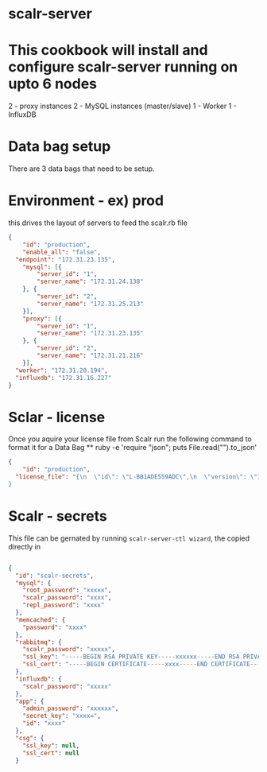 # scalr-server

# This cookbook will install and configure scalr-server running on upto 6 nodes

2 - proxy instances
2 - MySQL instances (master/slave)
1 - Worker
1 - InfluxDB

# Data bag setup

There are 3 data bags that need to be setup.

# Environment - ex) prod
this drives the layout of servers to feed the scalr.rb file

```json
{
	"id": "production",
	"enable_all": "false",
  "endpoint": "172.31.23.135",
	"mysql": [{
		"server_id": "1",
		"server_name": "172.31.24.138"
	}, {
		"server_id": "2",
		"server_name": "172.31.25.213"
	}],
	"proxy": [{
		"server_id": "1",
		"server_name": "172.31.23.135"
	}, {
		"server_id": "2",
		"server_name": "172.31.21.216"
	}],
  "worker": "172.31.20.194",
  "influxdb": "172.31.16.227"
}

```

# Sclar - license
Once you aquire your license file from Scalr run the following command to format it for a Data Bag
** ruby -e 'require "json"; puts File.read("<path-to-ec2-private-key>").to_json'
```json
{
	"id": "production",
  "license_file": "{\n  \"id\": \"L-BB1ADE559ADC\",\n  \"version\": \"1.0\",\n 
}
```

# Scalr - secrets
This file can be gernated by running `scalr-server-ctl wizard`, the copied directly in

```json

{
  "id": "scalr-secrets",
  "mysql": {
    "root_password": "xxxxx",
    "scalr_password": "xxxx",
    "repl_password": "xxxx"
  },
  "memcached": {
    "password": "xxxx"
  },
  "rabbitmq": {
    "scalr_password": "xxxxx",
    "ssl_key": "-----BEGIN RSA PRIVATE KEY-----xxxxxx-----END RSA PRIVATE KEY-----\n",
    "ssl_cert": "-----BEGIN CERTIFICATE-----xxxx-----END CERTIFICATE-----\n"
  },
  "influxdb": {
    "scalr_password": "xxxxx"
  },
  "app": {
    "admin_password": "xxxxxx",
    "secret_key": "xxxx=",
    "id": "xxxx"
  },
  "csg": {
    "ssl_key": null,
    "ssl_cert": null
  }
  
  ```


